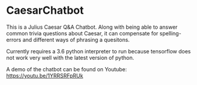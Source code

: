 # CaesarChatbot

This is a Julius Caesar Q&A Chatbot. Along with being able to answer common trivia questions about Caesar, it can compensate for spelling-errors and
different ways of phrasing a quesitons.

Currently requires a 3.6 python interpreter to run because tensorflow does not work very well with the latest version of python. 

A demo of the chatbot can be found on Youtube: https://youtu.be/1YRRSRFpRUk